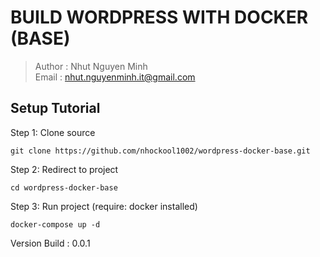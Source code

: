 # BUILD WORDPRESS WITH DOCKER (BASE)
> Author : Nhut Nguyen Minh <br>
> Email : nhut.nguyenminh.it@gmail.com
## Setup Tutorial

Step 1: Clone source
```
git clone https://github.com/nhockool1002/wordpress-docker-base.git
```

Step 2: Redirect to project
```
cd wordpress-docker-base
```

Step 3: Run project (require: docker installed)
```
docker-compose up -d
```

Version Build : 0.0.1